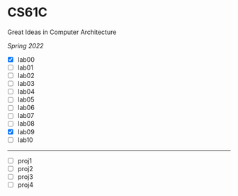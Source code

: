 # CS61C
Great Ideas in Computer Architecture

*Spring 2022*

- [x] lab00
- [ ] lab01
- [ ] lab02
- [ ] lab03
- [ ] lab04
- [ ] lab05
- [ ] lab06
- [ ] lab07
- [ ] lab08
- [x] lab09
- [ ] lab10
---
- [ ] proj1
- [ ] proj2
- [ ] proj3
- [ ] proj4